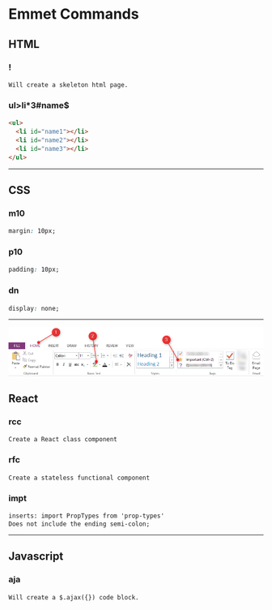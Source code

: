 # Emmet Commands

## HTML

### !
```
Will create a skeleton html page.
```

### ul>li*3#name$
```html
<ul>
  <li id="name1"></li>
  <li id="name2"></li>
  <li id="name3"></li>
</ul>
```

***



## CSS

### m10
```` css
margin: 10px;
````

### p10
```` css
padding: 10px;
````

### dn
```` css
display: none;
````

---

![Test Image](.\images\testImage.png)

## React

### rcc
````
Create a React class component
````

### rfc
````
Create a stateless functional component
````

### impt
````
inserts: import PropTypes from 'prop-types'
Does not include the ending semi-colon;
````

---



## Javascript

### aja
````
Will create a $.ajax({}) code block.
````